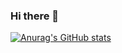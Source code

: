 ### Hi there 👋

[![Anurag's GitHub stats](https://github-readme-stats.vercel.app/api?loadwithwater=anuraghazra)](https://github.com/anuraghazra/github-readme-stats)

<!--
**LoadWithWater/LoadWithWater** is a ✨ _special_ ✨ repository because its `README.md` (this file) appears on your GitHub profile.

Here are some ideas to get you started:

- 🔭 I’m currently working on ...
- 🌱 I’m currently learning ...
- 👯 I’m looking to collaborate on ...
- 🤔 I’m looking for help with ...
- 💬 Ask me about ...
- 📫 How to reach me: ...
- 😄 Pronouns: ...
- ⚡ Fun fact: ...
-->

